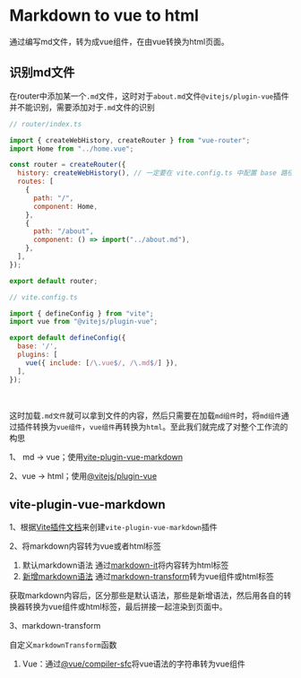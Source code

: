 # Markdown to vue to html

通过编写md文件，转为成vue组件，在由vue转换为html页面。

## <span id='step1'>识别md文件</span>

在router中添加某一个```.md```文件，这时对于```about.md```文件```@vitejs/plugin-vue```插件并不能识别，需要添加对于```.md```文件的识别

```js
// router/index.ts

import { createWebHistory, createRouter } from "vue-router";
import Home from "../home.vue";

const router = createRouter({
  history: createWebHistory(), // 一定要在 vite.config.ts 中配置 base 路径！
  routes: [
    {
      path: "/",
      component: Home,
    },
    {
      path: "/about",
      component: () => import("../about.md"),
    },
  ],
});

export default router;
```
```js
// vite.config.ts

import { defineConfig } from "vite";
import vue from "@vitejs/plugin-vue";

export default defineConfig({
  base: '/',
  plugins: [
    vue({ include: [/\.vue$/, /\.md$/] }),
  ],
});
```

<br/>

这时加载```.md文件```就可以拿到文件的内容，然后只需要在加载```md组件```时，将```md组件```通过插件转换为```vue组件```，```vue组件```再转换为```html```。至此我们就完成了对整个工作流的构思

1、 md -> vue；使用[vite-plugin-vue-markdown](#step2)

2、vue -> html；使用[@vitejs/plugin-vue](https://www.npmjs.com/package/@vitejs/plugin-vue)


## <span id='step2'>vite-plugin-vue-markdown</span>

1、根据[Vite插件文档](https://vitejs.cn/vite3-cn/guide/using-plugins.html)来创建```vite-plugin-vue-markdown```插件

2、将markdown内容转为vue或者html标签

1. 默认markdown语法 通过[markdown-it](https://github.com/markdown-it/markdown-it)将内容转为html标签
2. [新增markdown语法](#step2.2) 通过[markdown-transform](#step2.1)转为vue组件或html标签

获取markdown内容后，区分那些是默认语法，那些是新增语法，然后用各自的转换器转换为vue组件或html标签，最后拼接一起渲染到页面中。

3、<span id='step2.1'>markdown-transform</span>

自定义```markdownTransform```函数

1. Vue：通过[@vue/compiler-sfc](https://www.npmjs.com/package/@vue/compiler-sfc)将vue语法的字符串转为vue组件




<!-- 4、<span id='step2.2'>markdown 新语法</span>

在**3个反引号**后面添加```vue```；都不区分大小写

````markdown
# 1. 渲染Vue代码的语法

```vue
<template>
  <div>
    Vue代码示例
  </div>
</template>
```
```` -->



